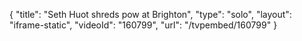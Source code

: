 {
    "title": "Seth Huot shreds pow at Brighton",
    "type": "solo",
    "layout": "iframe-static",
    "videoId": "160799",
    "url": "\/tvpembed\/160799"
}